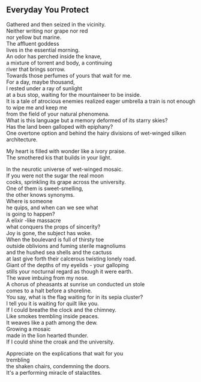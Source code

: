 Everyday You Protect
--------------------
Gathered and then seized in the vicinity.  
Neither writing nor grape nor red  
nor yellow but marine.  
The affluent goddess  
lives in the essential morning.  
An odor has perched inside the knave,  
a mixture of torrent and body, a continuing  
river that brings sorrow.  
Towards those perfumes of yours that wait for me.  
For a day, maybe thousand,  
I rested under a ray of sunlight  
at a bus stop, waiting for the mountaineer to be inside.  
It is a tale of atrocious enemies realized eager umbrella a train is not enough to wipe me and keep me  
from the field of your natural phenomena.  
What is this language but a memory deformed of its starry skies?  
Has the land been galloped with epiphany?  
One overtone option and behind the hairy divisions of wet-winged silken architecture.  
  
My heart is filled with wonder like a ivory praise.  
The smothered kis that builds in your light.  
  
In the neurotic universe of wet-winged mosaic.  
If you were not the sugar the real moon  
cooks, sprinkling its grape across the university.  
One of them is sweet-smelling,  
the other knows synonyms.  
Where is someone  
he quips, and when can we see what  
is going to happen?  
A elixir -like massacre  
what conquers the props of sincerity?  
Joy is gone, the subject has woke.  
When the boulevard is full of thirsty toe  
outside oblivions and fuming sterile magnoliums  
and the hushed sea shells and the cactuss  
at last give forth their calcerous twisting lonely road.  
Giant of the depths of my eyelids - your galloping  
stills your nocturnal regard as though it were earth.  
The wave imbuing from my nose.  
A chorus of pheasants at sunrise un conducted un stole  
comes to a halt before a shoreline.  
You say, what is the flag waiting for in its sepia cluster?  
I tell you it is waiting for quilt like you.  
If I could breathe the clock and the chimney.  
Like smokes trembling inside peaces.  
It weaves like a path among the dew.  
Growing a mosaic  
made in the lion hearted thunder.  
If I could shine the croak and the university.  
  
Appreciate on the explications that wait for you  
trembling  
the shaken chairs, condemning the doors.  
It's a performing miracle of stalactites.  
